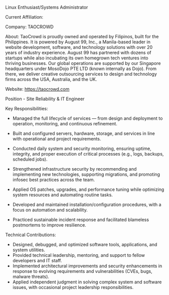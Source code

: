 Linux Enthusiast/Systems Administrator

Current Affiliation:

Company: TAOCROWD

About: TaoCrowd is proudly owned and operated by Filipinos, built for the Philippines. It is powered by August 99, Inc., a Manila-based leader in website development, software, and technology solutions with over 20 years of industry experience. August 99 has partnered with dozens of startups while also incubating its own homegrown tech ventures into thriving businesses. Our global operations are supported by our Singapore headquarters under MosoDojo PTE LTD (known internally as Dojo). From there, we deliver creative outsourcing services to design and technology firms across the USA, Australia, and the UK.

Website: https://taocrowd.com

Position - Site Reliability & IT Engineer

Key Responsibilities:

- Managed the full lifecycle of services — from design and deployment to operation, monitoring, and continuous refinement.

- Built and configured servers, hardware, storage, and services in line with operational and project requirements.

- Conducted daily system and security monitoring, ensuring uptime, integrity, and proper execution of critical processes (e.g., logs, backups, scheduled jobs).

- Strengthened infrastructure security by recommending and implementing new technologies, supporting migrations, and promoting infosec best practices across the team.

- Applied OS patches, upgrades, and performance tuning while optimizing system resources and automating routine tasks.

- Developed and maintained installation/configuration procedures, with a focus on automation and scalability.

- Practiced sustainable incident response and facilitated blameless postmortems to improve resilience.

Technical Contributions:

- Designed, debugged, and optimized software tools, applications, and system utilities.
- Provided technical leadership, mentoring, and support to fellow developers and IT staff.
- Implemented architectural improvements and security enhancements in response to evolving requirements and vulnerabilities (CVEs, bugs, malware threats).
- Applied independent judgment in solving complex system and software issues, with occasional project leadership responsibilities.


